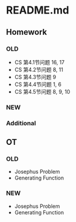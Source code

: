 # README.md

## Homework

### OLD
- CS 第4.1节问题 16, 17
- CS 第4.2节问题 8, 11
- CS 第4.3节问题 9
- CS 第4.4节问题 1, 6
- CS 第4.5节问题 8, 9, 10

### NEW

### Additional

## OT

### OLD
- Josephus Problem
- Generating Function

### NEW
- Josephus Problem
- Generating Function